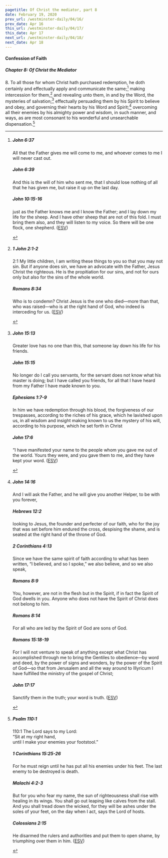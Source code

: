 ```yaml
---
pagetitle: Of Christ the mediator, part 8
date: February 19, 2020
prev_url: /westminster-daily/04/16/
prev_date: Apr 16
this_url: /westminster-daily/04/17/
this_date: Apr 17
next_url: /westminster-daily/04/18/
next_date: Apr 18
---
```


#### Confession of Faith

##### Chapter 8: Of Christ the Mediator

8\. To all those for whom Christ hath purchased redemption, he doth certainly and effectually apply and communicate the same;[^fnref:wcf1] making intercession for them,[^fnref:wcf2] and revealing unto them, in and by the Word, the mysteries of salvation;[^fnref:wcf3] effectually persuading them by his Spirit to believe and obey, and governing their hearts by his Word and Spirit;[^fnref:wcf4] overcoming all their enemies by his almighty power and wisdom, in such manner, and ways, as are most consonant to his wonderful and unsearchable dispensation.[^fnref:wcf5]

[^fnref:wcf1]: <div class="esv"><h5>John 6:37</h5> <div class="esv-text"><p id="p43006037.01-1"><span class="woc">All that the Father gives me will come to me, and whoever comes to me I will never cast out.</span></p> </div><h5>John 6:39</h5> <div class="esv-text"><p id="p43006039.01-2"><span class="woc">And this is the will of him who sent me, that I should lose nothing of all that he has given me, but raise it up on the last day.</span></p> </div><h5>John 10:15-16</h5> <div class="esv-text"><p id="p43010015.01-3"><span class="woc">just as the Father knows me and I know the Father; and I lay down my life for the sheep.</span> <span class="woc">And I have other sheep that are not of this fold. I must bring them also, and they will listen to my voice. So there will be one flock, one shepherd.</span>  (<a href="http://www.esv.org" class="copyright">ESV</a>)</p> </div> </div>

[^fnref:wcf2]: <div class="esv"><h5>1 John 2:1-2</h5> <div class="esv-text"> <p id="p62002001.04-1"><span class="chapter-num" id="v62002001-1">2:1&nbsp;</span>My little children, I am writing these things to you so that you may not sin. But if anyone does sin, we have an advocate with the Father, Jesus Christ the righteous. He is the propitiation for our sins, and not for ours only but also for the sins of the whole world.</p> </div><h5>Romans 8:34</h5> <div class="esv-text"><p id="p45008034.01-2">Who is to condemn? Christ Jesus is the one who died&#8212;more than that, who was raised&#8212;who is at the right hand of God, who indeed is interceding for us.  (<a href="http://www.esv.org" class="copyright">ESV</a>)</p> </div> </div>

[^fnref:wcf3]: <div class="esv"><h5>John 15:13</h5> <div class="esv-text"><p id="p43015013.01-1"><span class="woc">Greater love has no one than this, that someone lay down his life for his friends.</span></p> </div><h5>John 15:15</h5> <div class="esv-text"><p id="p43015015.01-2"><span class="woc">No longer do I call you servants, for the servant does not know what his master is doing; but I have called you friends, for all that I have heard from my Father I have made known to you.</span></p> </div><h5>Ephesians 1:7-9</h5> <div class="esv-text"><p id="p49001007.01-3">In him we have redemption through his blood, the forgiveness of our trespasses, according to the riches of his grace, which he lavished upon us, in all wisdom and insight making known to us the mystery of his will, according to his purpose, which he set forth in Christ</p> </div><h5>John 17:6</h5> <div class="esv-text"><p id="p43017006.01-4"><span class="woc">&#8220;I have manifested your name to the people whom you gave me out of the world. Yours they were, and you gave them to me, and they have kept your word.</span>  (<a href="http://www.esv.org" class="copyright">ESV</a>)</p> </div> </div>

[^fnref:wcf4]: <div class="esv"><h5>John 14:16</h5> <div class="esv-text"><p id="p43014016.01-1"><span class="woc">And I will ask the Father, and he will give you another Helper, to be with you forever,</span></p> </div><h5>Hebrews 12:2</h5> <div class="esv-text"><p id="p58012002.01-2">looking to Jesus, the founder and perfecter of our faith, who for the joy that was set before him endured the cross, despising the shame, and is seated at the right hand of the throne of God.</p> </div><h5>2 Corinthians 4:13</h5> <div class="esv-text"><p id="p47004013.01-3">Since we have the same spirit of faith according to what has been written, &#8220;I believed, and so I spoke,&#8221; we also believe, and so we also speak,</p> </div><h5>Romans 8:9</h5> <div class="esv-text"><p id="p45008009.01-4">You, however, are not in the flesh but in the Spirit, if in fact the Spirit of God dwells in you. Anyone who does not have the Spirit of Christ does not belong to him.</p> </div><h5>Romans 8:14</h5> <div class="esv-text"><p id="p45008014.01-5">For all who are led by the Spirit of God are sons of God.</p> </div><h5>Romans 15:18-19</h5> <div class="esv-text"><p id="p45015018.01-6">For I will not venture to speak of anything except what Christ has accomplished through me to bring the Gentiles to obedience&#8212;by word and deed, by the power of signs and wonders, by the power of the Spirit of God&#8212;so that from Jerusalem and all the way around to Illyricum I have fulfilled the ministry of the gospel of Christ;</p> </div><h5>John 17:17</h5> <div class="esv-text"><p id="p43017017.01-7"><span class="woc">Sanctify them in the truth; your word is truth.</span>  (<a href="http://www.esv.org" class="copyright">ESV</a>)</p> </div> </div>

[^fnref:wcf5]: <div class="esv"><h5>Psalm 110:1</h5> <div class="esv-text">  <div class="block-indent"> <p class="line-group" id="p19110001.10-1"><span class="chapter-num" id="v19110001-1">110:1&nbsp;</span>The <span class="small-caps">Lord</span> says to my Lord:<br /> <span class="indent"></span>&#8220;Sit at my right hand,<br /> until I make your enemies your footstool.&#8221;</p> </div> </div><h5>1 Corinthians 15:25-26</h5> <div class="esv-text"><p id="p46015025.01-2">For he must reign until he has put all his enemies under his feet. The last enemy to be destroyed is death.</p> </div><h5>Malachi 4:2-3</h5> <div class="esv-text"><p id="p39004002.01-3">But for you who fear my name, the sun of righteousness shall rise with healing in its wings. You shall go out leaping like calves from the stall. And you shall tread down the wicked, for they will be ashes under the soles of your feet, on the day when I act, says the <span class="small-caps">Lord</span> of hosts.</p> </div><h5>Colossians 2:15</h5> <div class="esv-text"><p id="p51002015.01-4">He disarmed the rulers and authorities and put them to open shame, by triumphing over them in him.  (<a href="http://www.esv.org" class="copyright">ESV</a>)</p> </div> </div>

